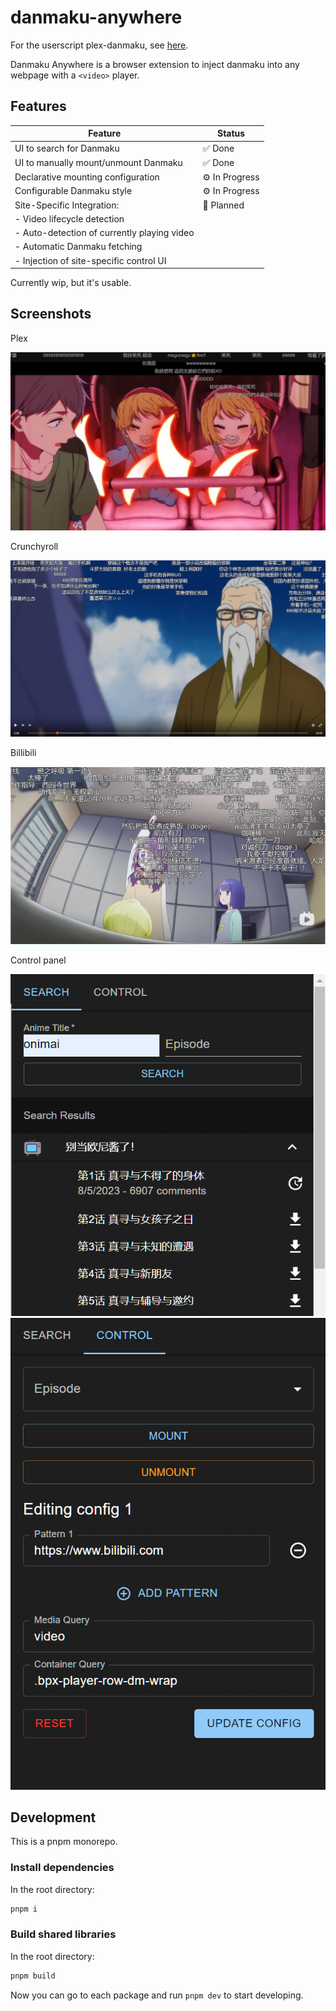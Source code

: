 # danmaku-anywhere

For the userscript plex-danmaku, see [here](./packages/plex-danmaku).

Danmaku Anywhere is a browser extension to inject danmaku into any webpage with a `<video>` player.

## Features

| Feature                                     | Status         |
|---------------------------------------------|----------------|
| UI to search for Danmaku                    | ✅ Done         |
| UI to manually mount/unmount Danmaku        | ✅ Done         |
| Declarative mounting configuration          | ⚙️ In Progress |
| Configurable Danmaku style                  | ⚙️ In Progress |
| Site-Specific Integration:                  | 📅 Planned     |
| - Video lifecycle detection                 |                |
| - Auto-detection of currently playing video |                |
| - Automatic Danmaku fetching                |                |
| - Injection of site-specific control UI     |                |

Currently wip, but it's usable.

## Screenshots

Plex

![Plex](./assets/danmaku_plex.png)

Crunchyroll

![Crunchyroll](./assets/danmaku_crunchyroll.png)

Billibili

![Billibili](./assets/danmaku_bilibili.png)

Control panel

![Search panel](./assets/danmaku_search.png)
![Control panel](./assets/danmaku_control.png)

## Development

This is a pnpm monorepo.

### Install dependencies

In the root directory:

```bash
pnpm i
```

### Build shared libraries

In the root directory:

```bash
pnpm build
```

Now you can go to each package and run `pnpm dev` to start developing.
